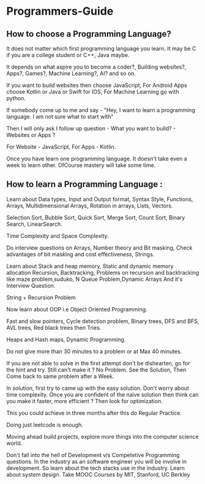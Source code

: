 # Programmers-Guide
## How to choose a Programming Language?
It does not matter which first programming language you learn. It may be C if you are a college student or C++, Java maybe.

It depends on what aspire you to become a coder?, Building websites?, Apps?, Games?, Machine Learning?, AI? and so on.

If you want to build websites then choose JavaScript, For Android Apps choose Kotlin or Java or Swift for IOS, For Machine Learning go with python.

If somebody come up to me and say - "Hey, I want to learn a programming language. I am not sure what to start with"

Then I will only ask I follow up question - What you want to build? - Websites or Apps ? 

For Website - JavaScript, For Apps - Kotlin.

Once you have learn one programming language. It doesn't take even a week to learn other. OfCourse mastery will take some time.

## How to learn a Programming Language :

Learn about Data types, Input and Output format, Syntax Style, Functions, Arrays, Multidimensional Arrays, Rotation in arrays, Lists, Vectors.

Selection Sort, Bubble Sort, Quick Sort, Merge Sort, Count Sort, Binary Search, LinearSearch.

Time Complexity and Space Complexity.

Do interview questions on Arrays, Number theory and Bit masking, Check advantages of bit masking and cost effectiveness, Strings.

Learn about Stack and heap memory, Static and dynamic memory allocation Recursion, Backtracking, Problems on recursion and backtracking like maze problem,suduko, N Queue Problem,Dynamic Arrays And it's Interview Question.

String + Recursion Problem

Now learn about OOP i.e Object Oriented Programming.

Fast and slow pointers, Cycle detection problem, Binary trees, DFS and BFS, AVL trees, Red black trees then Tries.

Heaps and Hash maps, Dynamic Programming.

Do not give more than 30 minutes to a problem or at Max 40 minutes.

If you are not able to solve in the first attempt don't be dishearten, go for the hint and try. Still can't make it ? No Problem. See the Solution, Then Come back to same problem after a Week.

In solution, first try to came up with the easy solution. Don't worry about time complexity. Once you are confident of the naive solution then think can you make it faster, more efficient ? Then look for optimization.

This you could achieve in three months after this do Regular Practice. 

Doing just leetcode is enough.

Moving ahead build projects, explore more things into the computer science world.

Don't fall into the hell of Development v/s Competetive Programming questions. In the industry as an software engineer you will be involve in development. So learn about the tech stacks use in the industry. Learn about system design. Take MOOC Courses by MIT, Stanford, UC Berkley
